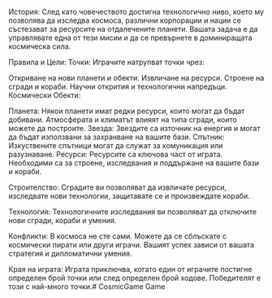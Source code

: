 История:
След като човечеството достигна технологично ниво, което му позволява да изследва космоса, различни корпорации и нации се състезават за ресурсите на отдалечените планети. Вашата задача е да управлявате една от тези мисии и да се превърнете в доминиращата космическа сила.

Правила и Цели:
Точки: Играчите натрупват точки чрез:

Откриване на нови планети и обекти.
Извличане на ресурси.
Строене на сгради и кораби.
Научни открития и технологични напредъци.
Космически Обекти:

Планета: Някои планети имат редки ресурси, които могат да бъдат добивани. Атмосферата и климатът влияят на типа сгради, които можете да построите.
Звезда: Звездите са източник на енергия и могат да бъдат използвани за захранване на вашите бази.
Спътник: Изкуствените спътници могат да служат за комуникация или разузнаване.
Ресурси: Ресурсите са ключова част от играта. Необходими са за строене, изследвания и поддържане на вашите бази и кораби.

Строителство: Сградите ви позволяват да извличате ресурси, изследвате нови технологии, защитавате се и произвеждате кораби.

Технология: Технологичните изследвания ви позволяват да отключите нови сгради, кораби и умения.

Конфликти: В космоса не сте сами. Можете да се сблъскате с космически пирати или други играчи. Вашият успех зависи от вашата стратегия и дипломатични умения.

Края на играта: Играта приключва, когато един от играчите постигне определен брой точки или след определен брой ходове. Победителят е този с най-много точки.# CosmicGame
Game 
